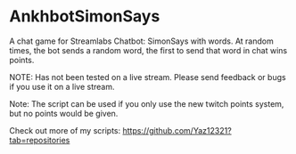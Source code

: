 # AnkhbotSimonSays
A chat game for Streamlabs Chatbot: SimonSays with words. At random times, the bot sends a random word, the first to send that word in chat wins points.

NOTE: Has not been tested on a live stream. Please send feedback or bugs if you use it on a live stream.

Note: The script can be used if you only use the new twitch points system, but no points would be given.

Check out more of my scripts: https://github.com/Yaz12321?tab=repositories
